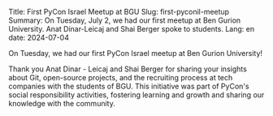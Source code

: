 Title: First PyCon Israel Meetup at BGU
Slug: first-pyconil-meetup
Summary: On Tuesday, July 2, we had our first meetup at Ben Gurion University. Anat Dinar-Leicaj and Shai Berger spoke to students.
Lang: en
date: 2024-07-04

On Tuesday, we had our first PyCon Israel meetup at Ben Gurion University! 

Thank you Anat Dinar - Leicaj and Shai Berger for sharing your
insights about Git, open-source projects, and the recruiting process
at tech companies with the students of BGU. This initiative was part
of PyCon's social responsibility activities, fostering learning and
growth and sharing our knowledge with the community.


